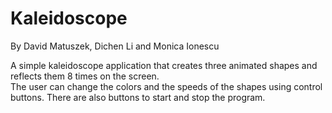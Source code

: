 Kaleidoscope
================
By David Matuszek, Dichen Li and Monica Ionescu

A simple kaleidoscope application that creates three animated shapes and reflects them 8 times on the screen.  
The user can change the colors and the speeds of the shapes using control buttons.
There are also buttons to start and stop the program.
